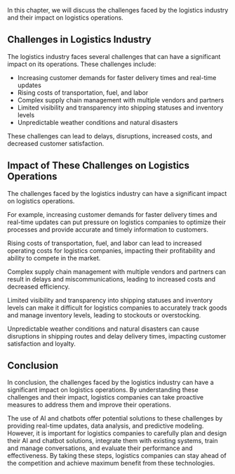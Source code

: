 
In this chapter, we will discuss the challenges faced by the logistics industry and their impact on logistics operations.

Challenges in Logistics Industry
--------------------------------

The logistics industry faces several challenges that can have a significant impact on its operations. These challenges include:

* Increasing customer demands for faster delivery times and real-time updates
* Rising costs of transportation, fuel, and labor
* Complex supply chain management with multiple vendors and partners
* Limited visibility and transparency into shipping statuses and inventory levels
* Unpredictable weather conditions and natural disasters

These challenges can lead to delays, disruptions, increased costs, and decreased customer satisfaction.

Impact of These Challenges on Logistics Operations
--------------------------------------------------

The challenges faced by the logistics industry can have a significant impact on logistics operations.

For example, increasing customer demands for faster delivery times and real-time updates can put pressure on logistics companies to optimize their processes and provide accurate and timely information to customers.

Rising costs of transportation, fuel, and labor can lead to increased operating costs for logistics companies, impacting their profitability and ability to compete in the market.

Complex supply chain management with multiple vendors and partners can result in delays and miscommunications, leading to increased costs and decreased efficiency.

Limited visibility and transparency into shipping statuses and inventory levels can make it difficult for logistics companies to accurately track goods and manage inventory levels, leading to stockouts or overstocking.

Unpredictable weather conditions and natural disasters can cause disruptions in shipping routes and delay delivery times, impacting customer satisfaction and loyalty.

Conclusion
----------

In conclusion, the challenges faced by the logistics industry can have a significant impact on logistics operations. By understanding these challenges and their impact, logistics companies can take proactive measures to address them and improve their operations.

The use of AI and chatbots offer potential solutions to these challenges by providing real-time updates, data analysis, and predictive modeling. However, it is important for logistics companies to carefully plan and design their AI and chatbot solutions, integrate them with existing systems, train and manage conversations, and evaluate their performance and effectiveness. By taking these steps, logistics companies can stay ahead of the competition and achieve maximum benefit from these technologies.

